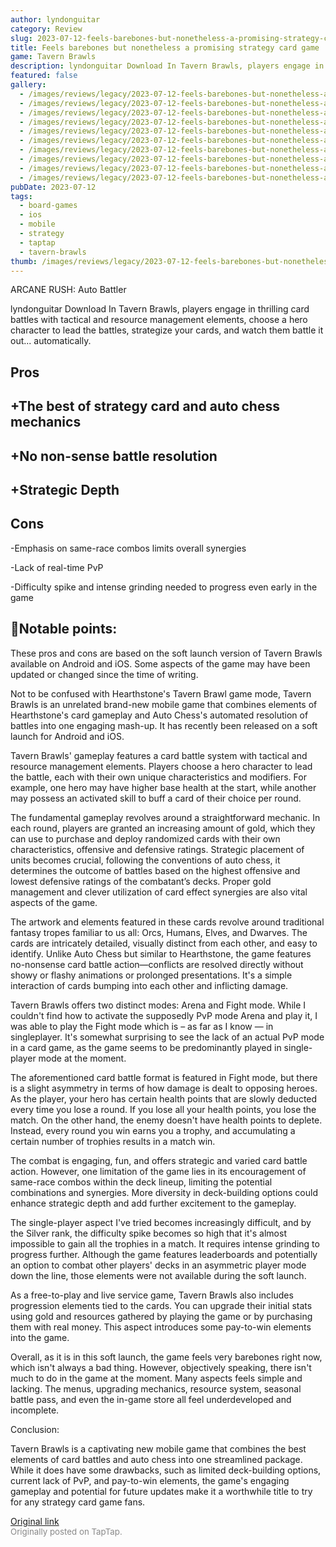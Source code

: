 ```yaml
---
author: lyndonguitar
category: Review
slug: 2023-07-12-feels-barebones-but-nonetheless-a-promising-strategy-card-game-full-review-tavern-braw
title: Feels barebones but nonetheless a promising strategy card game | Full Review - Tavern Brawls
game: Tavern Brawls
description: lyndonguitar Download In Tavern Brawls, players engage in thrilling card battles with tactical and resource management elements, choose a hero character to lead the battles, strategize your cards, and watch them battle it out... automatically.
featured: false
gallery:
  - /images/reviews/legacy/2023-07-12-feels-barebones-but-nonetheless-a-promising-strategy-card-game--full-review---tavern-braw-0.avif
  - /images/reviews/legacy/2023-07-12-feels-barebones-but-nonetheless-a-promising-strategy-card-game--full-review---tavern-braw-1.avif
  - /images/reviews/legacy/2023-07-12-feels-barebones-but-nonetheless-a-promising-strategy-card-game--full-review---tavern-braw-2.avif
  - /images/reviews/legacy/2023-07-12-feels-barebones-but-nonetheless-a-promising-strategy-card-game--full-review---tavern-braw-3.avif
  - /images/reviews/legacy/2023-07-12-feels-barebones-but-nonetheless-a-promising-strategy-card-game--full-review---tavern-braw-4.avif
  - /images/reviews/legacy/2023-07-12-feels-barebones-but-nonetheless-a-promising-strategy-card-game--full-review---tavern-braw-5.avif
  - /images/reviews/legacy/2023-07-12-feels-barebones-but-nonetheless-a-promising-strategy-card-game--full-review---tavern-braw-6.avif
  - /images/reviews/legacy/2023-07-12-feels-barebones-but-nonetheless-a-promising-strategy-card-game--full-review---tavern-braw-7.avif
  - /images/reviews/legacy/2023-07-12-feels-barebones-but-nonetheless-a-promising-strategy-card-game--full-review---tavern-braw-8.avif
  - /images/reviews/legacy/2023-07-12-feels-barebones-but-nonetheless-a-promising-strategy-card-game--full-review---tavern-braw-9.avif
pubDate: 2023-07-12
tags:
  - board-games
  - ios
  - mobile
  - strategy
  - taptap
  - tavern-brawls
thumb: /images/reviews/legacy/2023-07-12-feels-barebones-but-nonetheless-a-promising-strategy-card-game--full-review---tavern-braw-0.avif
---
```


ARCANE RUSH: Auto Battler

lyndonguitar
Download
In Tavern Brawls, players engage in thrilling card battles with tactical and resource management elements, choose a hero character to lead the battles, strategize your cards, and watch them battle it out... automatically.




## Pros



## +The best of strategy card and auto chess mechanics


## +No non-sense battle resolution


## +Strategic Depth




## Cons


-Emphasis on same-race combos limits overall synergies

-Lack of real-time PvP

-Difficulty spike and intense grinding needed to progress even early in the game


## 📝Notable points:

These pros and cons are based on the soft launch version of Tavern Brawls available on Android and iOS. Some aspects of the game may have been updated or changed since the time of writing.

Not to be confused with Hearthstone's Tavern Brawl game mode, Tavern Brawls is an unrelated brand-new mobile game that combines elements of Hearthstone's card gameplay and Auto Chess's automated resolution of battles into one engaging mash-up. It has recently been released on a soft launch for Android and iOS.

Tavern Brawls' gameplay features a card battle system with tactical and resource management elements. Players choose a hero character to lead the battle, each with their own unique characteristics and modifiers. For example, one hero may have higher base health at the start, while another may possess an activated skill to buff a card of their choice per round.

The fundamental gameplay revolves around a straightforward mechanic. In each round, players are granted an increasing amount of gold, which they can use to purchase and deploy randomized cards with their own characteristics, offensive and defensive ratings. Strategic placement of units becomes crucial, following the conventions of auto chess, it determines the outcome of battles based on the highest offensive and lowest defensive ratings of the combatant’s decks. Proper gold management and clever utilization of card effect synergies are also vital aspects of the game.

The artwork and elements featured in these cards revolve around traditional fantasy tropes familiar to us all: Orcs, Humans, Elves, and Dwarves. The cards are intricately detailed, visually distinct from each other, and easy to identify. Unlike Auto Chess but similar to Hearthstone, the game features no-nonsense card battle action—conflicts are resolved directly without showy or flashy animations or prolonged presentations. It's a simple interaction of cards bumping into each other and inflicting damage.

Tavern Brawls offers two distinct modes: Arena and Fight mode. While I couldn't find how to activate the supposedly PvP mode Arena and play it, I was able to play the Fight mode which is – as far as I know — in singleplayer. It's somewhat surprising to see the lack of an actual PvP mode in a card game, as the game seems to be predominantly played in single-player mode at the moment.

The aforementioned card battle format is featured in Fight mode, but there is a slight asymmetry in terms of how damage is dealt to opposing heroes. As the player, your hero has certain health points that are slowly deducted every time you lose a round. If you lose all your health points, you lose the match. On the other hand, the enemy doesn't have health points to deplete. Instead, every round you win earns you a trophy, and accumulating a certain number of trophies results in a match win.

The combat is engaging, fun, and offers strategic and varied card battle action. However, one limitation of the game lies in its encouragement of same-race combos within the deck lineup, limiting the potential combinations and synergies. More diversity in deck-building options could enhance strategic depth and add further excitement to the gameplay.

The single-player aspect I've tried becomes increasingly difficult, and by the Silver rank, the difficulty spike becomes so high that it's almost impossible to gain all the trophies in a match. It requires intense grinding to progress further. Although the game features leaderboards and potentially an option to combat other players' decks in an asymmetric player mode down the line, those elements were not available during the soft launch.

As a free-to-play and live service game, Tavern Brawls also includes progression elements tied to the cards. You can upgrade their initial stats using gold and resources gathered by playing the game or by purchasing them with real money. This aspect introduces some pay-to-win elements into the game.

Overall, as it is in this soft launch, the game feels very barebones right now, which isn't always a bad thing. However, objectively speaking, there isn't much to do in the game at the moment. Many aspects feels simple and lacking. The menus, upgrading mechanics, resource system, seasonal battle pass, and even the in-game store all feel underdeveloped and incomplete.

Conclusion:

Tavern Brawls is a captivating new mobile game that combines the best elements of card battles and auto chess into one streamlined package. While it does have some drawbacks, such as limited deck-building options, current lack of PvP, and pay-to-win elements, the game's engaging gameplay and potential for future updates make it a worthwhile title to try for any strategy card game fans.

[Original link](https://m.taptap.io/post/5986474?share_id=5be0b81e06ee&utm_medium=share&utm_source=discord)<br><span style="font-size: 0.95em; color: #888;">Originally posted on TapTap.</span>